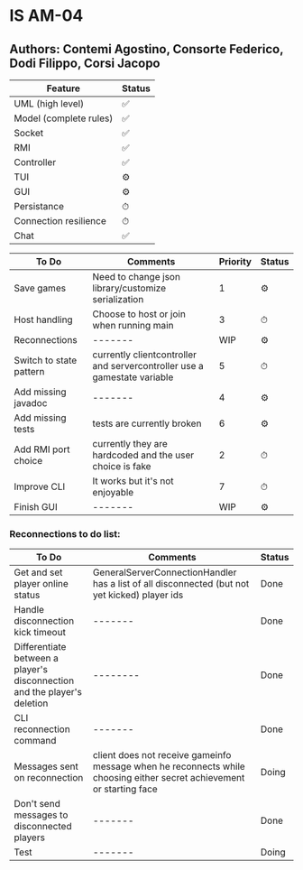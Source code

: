 # IS AM-04
## Authors: Contemi Agostino, Consorte Federico, Dodi Filippo, Corsi Jacopo

|Feature|Status|
|-------|------|
|UML (high level)|✅|
|Model (complete rules)|✅|
|Socket|✅|
|RMI|✅|
|Controller|✅|
|TUI|⚙️|
|GUI|⚙️|
|Persistance|⏱|
|Connection resilience|⏱|
|Chat|✅|

|To Do |Comments | Priority |Status|
|-------|-------|----------|------|
|Save games|Need to change json library/customize serialization| 1        |⚙️|
|Host handling|Choose to host or join when running main| 3        |⏱|
|Reconnections|-------| WIP      |⚙️|
|Switch to state pattern|currently clientcontroller and servercontroller use a gamestate variable| 5        |⏱|
|Add missing javadoc|-------| 4        |⚙️|
|Add missing tests|tests are currently broken| 6        |⚙️|
|Add RMI port choice|currently they are hardcoded and the user choice is fake| 2        |⏱|
|Improve CLI|It works but it's not enjoyable| 7        |⏱|
|Finish GUI|-------| WIP      |⚙️|

### Reconnections to do list:

| To Do                                                                    | Comments                                                                                                              | Status |
|--------------------------------------------------------------------------|-----------------------------------------------------------------------------------------------------------------------|--------|
| Get and set player online status                                         | GeneralServerConnectionHandler has a list of all disconnected (but not yet kicked) player ids                         | Done   |
| Handle disconnection kick timeout                                        | -------                                                                                                               | Done   |
| Differentiate between a player's disconnection and the player's deletion | --------                                                                                                              | Done   |
| CLI reconnection command                                                 | -------                                                                                                               | Done   |
| Messages sent on reconnection                                            | client does not receive gameinfo message when he reconnects while choosing either secret achievement or starting face | Doing  |
| Don't send messages to disconnected players                              | -------                                                                                                               | Done   |
| Test | ------- | Doing |
